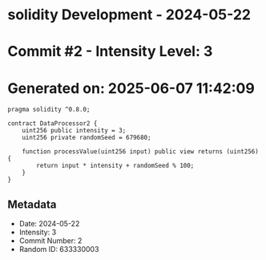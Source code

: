 ﻿# solidity Development - 2024-05-22
# Commit #2 - Intensity Level: 3
# Generated on: 2025-06-07 11:42:09
```solidity
pragma solidity ^0.8.0;

contract DataProcessor2 {
    uint256 public intensity = 3;
    uint256 private randomSeed = 679680;

    function processValue(uint256 input) public view returns (uint256) {
        return input * intensity + randomSeed % 100;
    }
}
```
## Metadata
- Date: 2024-05-22
- Intensity: 3
- Commit Number: 2
- Random ID: 633330003
